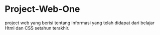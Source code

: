 # Project-Web-One
project web yang berisi tentang informasi yang telah didapat dari belajar Html dan CSS setahun terakhir. 

